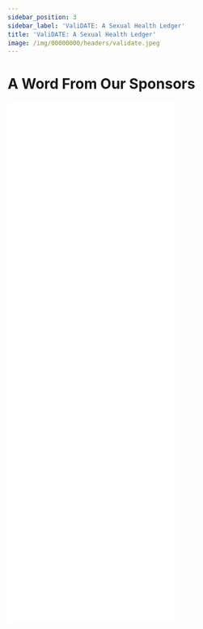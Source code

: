 ```yaml
---
sidebar_position: 3
sidebar_label: 'ValiDATE: A Sexual Health Ledger'
title: 'ValiDATE: A Sexual Health Ledger'
image: /img/00000000/headers/validate.jpeg
---
```



# A Word From Our Sponsors

![Dating apps have spawned a new era of promiscuity. ValiDATE, before it's too late.](../../img/vDATEtransparent.png)